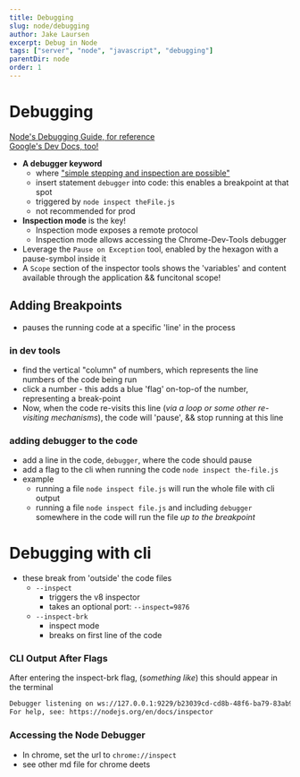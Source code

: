 ```yaml
---
title: Debugging
slug: node/debugging
author: Jake Laursen
excerpt: Debug in Node
tags: ["server", "node", "javascript", "debugging"]
parentDir: node
order: 1
---
```


# Debugging

[Node's Debugging Guide, for reference](https://nodejs.org/en/docs/guides/debugging-getting-started/)  
[Google's Dev Docs, too!](https://developers.google.com/web/tools/chrome-devtools)

- **A debugger keyword**
  - where ["simple stepping and inspection are possible"](https://nodejs.org/api/debugger.html#debugger_debugger)
  - insert statement `debugger` into code: this enables a breakpoint at that spot
  - triggered by `node inspect theFile.js`
  - not recommended for prod
- **Inspection mode** is the key!
  - Inspection mode exposes a remote protocol
  - Inspection mode allows accessing the Chrome-Dev-Tools debugger
- Leverage the `Pause on Exception` tool, enabled by the hexagon with a pause-symbol inside it
- A `Scope` section of the inspector tools shows the 'variables' and content available through the application && funcitonal scope!
## Adding Breakpoints
- pauses the running code at a specific 'line' in the process

### in dev tools
- find the vertical "column" of numbers, which represents the line numbers of the code being run
- click a number - this adds a blue 'flag' on-top-of the number, representing a break-point
- Now, when the code re-visits this line (_via a loop or some other re-visiting mechanisms_), the code will 'pause', && stop running at this line

### adding debugger to the code
- add a line in the code, `debugger`, where the code should pause
- add a flag to the cli when running the code `node inspect the-file.js`
- example
  - running a file `node inspect file.js` will run the whole file with cli output 
  - running a file `node inspect file.js` and including `debugger` somewhere in the code will run the file _up to the breakpoint_

# Debugging with cli
- these break from 'outside' the code files
  - `--inspect`
    - triggers the v8 inspector
    - takes an optional port: `--inspect=9876`
  - `--inspect-brk`
    - inspect mode
    - breaks on first line of the code

### CLI Output After Flags

After entering the inspect-brk flag, (_something like_) this should appear in the terminal

```bash
Debugger listening on ws://127.0.0.1:9229/b23039cd-cd8b-48f6-ba79-83ab9ecd5660
For help, see: https://nodejs.org/en/docs/inspector
```

### Accessing the Node Debugger

- In chrome, set the url to `chrome://inspect`
- see other md file for chrome deets
